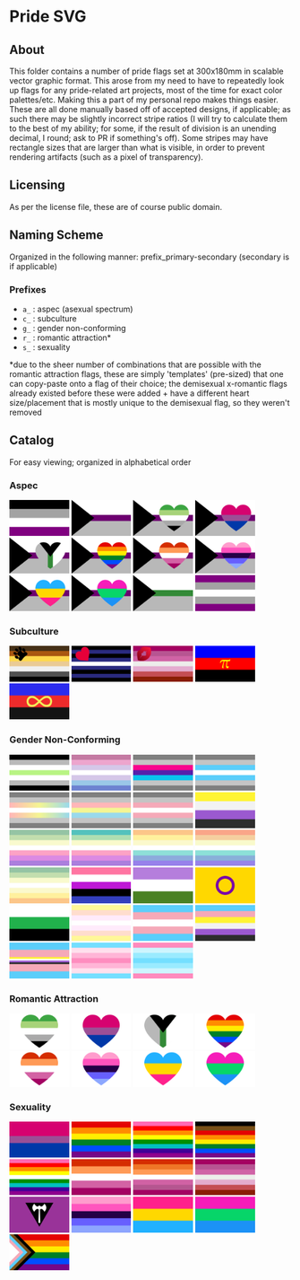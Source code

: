 # Pride SVG

## About

This folder contains a number of pride flags set at 300x180mm in scalable vector graphic format. This arose from my need to have to repeatedly look up flags for any pride-related art projects, most of the time for exact color palettes/etc. Making this a part of my personal repo makes things easier. These are all done manually based off of accepted designs, if applicable; as such there may be slightly incorrect stripe ratios (I will try to calculate them to the best of my ability; for some, if the result of division is an unending decimal, I round; ask to PR if something's off). Some stripes may have rectangle sizes that are larger than what is visible, in order to prevent rendering artifacts (such as a pixel of transparency).

## Licensing

As per the license file, these are of course public domain.

## Naming Scheme

Organized in the following manner: prefix_primary-secondary (secondary is if applicable)

### Prefixes

- `a_` : aspec (asexual spectrum)
- `c_` : subculture
- `g_` : gender non-conforming
- `r_` : romantic attraction*
- `s_` : sexuality

\*due to the sheer number of combinations that are possible with the romantic attraction flags, these are simply 'templates' (pre-sized) that one can copy-paste onto a flag of their choice; the demisexual x-romantic flags already existed before these were added + have a different heart size/placement that is mostly unique to the demisexual flag, so they weren't removed

## Catalog

For easy viewing; organized in alphabetical order

### Aspec

<p align="left">
  <img src="a_ace.svg"
       alt="asexual"
       title="asexual"
       height="64"/>
  <img src="a_demi.svg"
       alt="demisexual"
       title="demisexual"
       height="64"/>
  <img src="a_demi-aro.svg"
       alt="demisexual aromantic"
       title="demisexual aromantic"
       height="64"/>
  <img src="a_demi-bi.svg"
       alt="demisexual biromantic"
       title="demisexual biromantic"
       height="64"/>
  <img src="a_demi-demirom.svg"
       alt="demisexual demiromantic"
       title="demisexual demiromantic"
       height="64"/>
  <img src="a_demi-gay.svg"
       alt="demisexual homoromantic (gay variant)"
       title="demisexual homoromantic (gay variant)"
       height="64"/>
  <img src="a_demi-lesbian.svg"
       alt="demisexual homoromantic (lesbian variant)"
       title="demisexual homoromantic (lesbian variant)"
       height="64"/>
  <img src="a_demi-omni.svg"
       alt="demisexual omniromantic"
       title="demisexual omniromantic"
       height="64"/>
  <img src="a_demi-pan.svg"
       alt="demisexual panromantic"
       title="demisexual panromantic"
       height="64"/>
  <img src="a_demi-poly.svg"
       alt="demisexual polyromantic"
       title="demisexual polyromantic"
       height="64"/>
  <img src="a_demirom.svg"
       alt="demiromantic"
       title="demiromantic"
       height="64"/>
  <img src="a_gray.svg"
       alt="gray-asexual"
       title="gray-asexual"
       height="64"/>
</p>

### Subculture

<p align="left">
  <img src="c_bear.svg"
       alt="bear"
       title="bear"
       height="64"/>
  <img src="c_leather.svg"
       alt="leather"
       title="leather"
       height="64"/>
  <img src="c_lipstick.svg"
       alt="lipstick lesbian"
       title="lipstick lesbian"
       height="64"/>
  <img src="c_polyam.svg"
       alt="polyamory (original/accepted)"
       title="polyamory (original/accepted)"
       height="64"/>
  <img src="c_polyam2.svg"
       alt="polyamory (alternative)"
       title="polyamory (alternative)"
       height="64"/>
</p>

### Gender Non-Conforming

<p align="left">
  <img src="g_agender.svg"
       alt="agender"
       title="agender"
       height="64"/>
  <img src="g_bigender.svg"
       alt="bigender"
       title="bigender"
       height="64"/>
  <img src="g_demiandrog.svg"
       alt="demiandrogynous"
       title="demiandrogynous"
       height="64"/>
  <img src="g_demiboy.svg"
       alt="demiboy"
       title="demiboy"
       height="64"/>
  <img src="g_demifluid.svg"
       alt="demifluid"
       title="demifluid"
       height="64"/>
  <img src="g_demiflux.svg"
       alt="demiflux"
       title="demiflux"
       height="64"/>
  <img src="g_demigirl.svg"
       alt="demigirl"
       title="demigirl"
       height="64"/>
  <img src="g_enby.svg"
       alt="nonbinary"
       title="nonbinary (enby / nb)"
       height="64"/>
  <img src="g_gfae.svg"
       alt="genderfae"
       title="genderfae"
       height="64"/>
  <img src="g_gfaer.svg"
       alt="genderfaer"
       title="genderfaer"
       height="64"/>
  <img src="g_gfaun.svg"
       alt="genderfaun"
       title="genderfaun"
       height="64"/>
  <img src="g_gfaunet.svg"
       alt="genderfaunet"
       title="genderfaunet"
       height="64"/>
  <img src="g_gflor.svg"
       alt="genderflor"
       title="genderflor"
       height="64"/>
  <img src="g_gfluid.svg"
       alt="genderfluid"
       title="genderfluid"
       height="64"/>
  <img src="g_gqueer.svg"
       alt="genderqueer"
       title="genderqueer"
       height="64"/>
  <img src="g_intersex.svg"
       alt="intersex"
       title="intersex"
       height="64"/>
  <img src="g_neutrois.svg"
       alt="neutrois"
       title="neutrois"
       height="64"/>
  <img src="g_pangender.svg"
       alt="pangender"
       title="pangender"
       height="64"/>
  <img src="g_trans.svg"
       alt="transgender"
       title="transgender"
       height="64"/>
  <img src="g_trans-enby.svg"
       alt="transgender nonbinary (combined variant)"
       title="transgender nonbinary (trans-enby) (combined variant)"
       height="64"/>
  <img src="g_trans-enby2.svg"
       alt="transgender nonbinary (center stripe variant)"
       title="transgender nonbinary (trans-enby) (center stripe variant)"
       height="64"/>
  <img src="g_trans-femme.svg"
       alt="trans-femme"
       title="trans-femme"
       height="64"/>
  <img src="g_trans-masc.svg"
       alt="trans-masc"
       title="trans-masc"
       height="64"/>
</p>

### Romantic Attraction
  <img src="r_aro.svg"
       alt="aromantic heart"
       title="aromantic heart"
       height="64"/>
  <img src="r_bi.svg"
       alt="biromantic heart"
       title="biromantic heart"
       height="64"/>
  <img src="r_demirom.svg"
       alt="demiromantic heart"
       title="demiromantic heart"
       height="64"/>
  <img src="r_gay.svg"
       alt="homoromantic (gay variant) heart"
       title="homoromantic (gay variant) heart"
       height="64"/>
  <img src="r_lesbian.svg"
       alt="homoromantic (lesbian variant) heart"
       title="homoromantic (lesbian variant) heart"
       height="64"/>
  <img src="r_omni.svg"
       alt="omniromantic heart"
       title="omniromantic heart"
       height="64"/>
  <img src="r_pan.svg"
       alt="panromantic heart"
       title="panromantic heart"
       height="64"/>
  <img src="r_poly.svg"
       alt="polyromantic heart"
       title="polyromantic heart"
       height="64"/>

### Sexuality

<p align="left">
  <img src="s_bi.svg"
       alt="bisexual"
       title="bisexual"
       height="64"/>
  <img src="s_gay.svg"
       alt="gay (modern)"
       title="gay (modern)"
       height="64"/>
  <img src="s_gay2.svg" 
       alt="gay (original)"
       title="gay (original)"
       height="64"/>
  <img src="s_gay3.svg"
       alt="gay (Philidelphian people-of-color variant)"
       title="gay (Philidelphian people-of-color variant)"
       height="64"/>
  <img src="s_gay4.svg"
       alt="gay (Estêvão Romane variant)"
       title="gay (Estêvão Romane variant)"
       height="64"/>
  <img src="s_lesbian.svg"
       alt="lesbian (modern simplified)"
       title="lesbian (modern simplified)"
       height="64"/>
  <img src="s_lesbian2.svg"
       alt="lesbian (modern extended)"
       title="lesbian (modern extended)"
       height="64"/>
  <img src="s_lesbian3.svg"
       alt="lesbian (older, lipstick-lesbian without emblem)"
       title="lesbian (older, lipstick-lesbian without emblem)"
       height="64"/>
  <img src="s_lesbian4.svg"
       alt="lesbian (labrys)"
       title="lesbian (labrys)"
       height="64"/>
  <img src="s_omni.svg"
       alt="omnisexual"
       title="omnisexual"
       height="64"/>
  <img src="s_pan.svg"
       alt="pansexual"
       title="pansexual"
       height="64"/>
  <img src="s_poly.svg"
       alt="polysexual"
       title="polysexual"
       height="64"/>
  <img src="s_progress.svg"
       alt="new progress pride flag"
       title="new progress pride flag"
       height="64"/>
</p>
